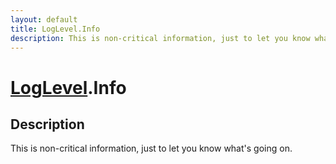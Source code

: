 ```yaml
---
layout: default
title: LogLevel.Info
description: This is non-critical information, just to let you know what's going on.
---
```

# [LogLevel]({{site.url}}/Pages/Reference/LogLevel.html).Info

## Description
This is non-critical information, just to let you know what's going on.

